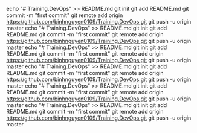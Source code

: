 echo "# Training.DevOps" >> README.md
git init
git add README.md
git commit -m "first commit"
git remote add origin https://github.com/binhnguyen0109/Training.DevOps.git
git push -u origin master
echo "# Training.DevOps" >> README.md
git init
git add README.md
git commit -m "first commit"
git remote add origin https://github.com/binhnguyen0109/Training.DevOps.git
git push -u origin master
echo "# Training.DevOps" >> README.md
git init
git add README.md
git commit -m "first commit"
git remote add origin https://github.com/binhnguyen0109/Training.DevOps.git
git push -u origin master
echo "# Training.DevOps" >> README.md
git init
git add README.md
git commit -m "first commit"
git remote add origin https://github.com/binhnguyen0109/Training.DevOps.git
git push -u origin master
echo "# Training.DevOps" >> README.md
git init
git add README.md
git commit -m "first commit"
git remote add origin https://github.com/binhnguyen0109/Training.DevOps.git
git push -u origin master
echo "# Training.DevOps" >> README.md
git init
git add README.md
git commit -m "first commit"
git remote add origin https://github.com/binhnguyen0109/Training.DevOps.git
git push -u origin master
